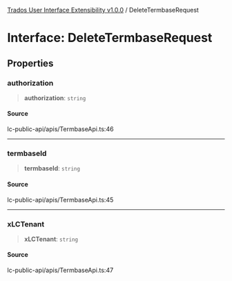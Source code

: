 [Trados User Interface Extensibility v1.0.0](../wiki/globals) / DeleteTermbaseRequest

# Interface: DeleteTermbaseRequest

## Properties

### authorization

> **authorization**: `string`

#### Source

lc-public-api/apis/TermbaseApi.ts:46

***

### termbaseId

> **termbaseId**: `string`

#### Source

lc-public-api/apis/TermbaseApi.ts:45

***

### xLCTenant

> **xLCTenant**: `string`

#### Source

lc-public-api/apis/TermbaseApi.ts:47
